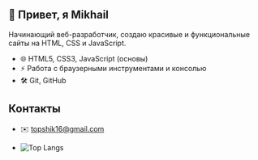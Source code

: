 ## 👋 Привет, я Mikhail 

Начинающий веб-разработчик, создаю красивые и функциональные сайты на HTML, CSS и JavaScript.
- 🌐 HTML5, CSS3, JavaScript (основы)
- ⚡ Работа с браузерными инструментами и консолью
- 🛠 Git, GitHub
## Контакты
- ✉️ topshik16@gmail.com



- ![Top Langs](https://github-readme-stats.vercel.app/api/top-langs/?username=topqwi9416&layout=compact&theme=dark)
